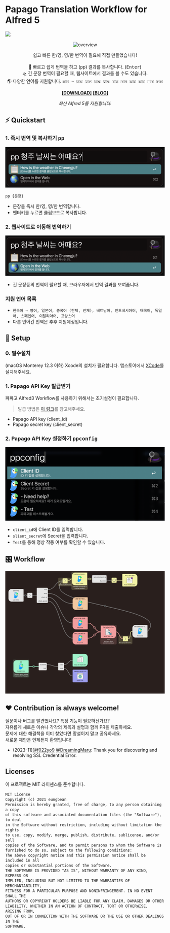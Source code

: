 # Papago Translation Workflow for Alfred 5

![](https://img.shields.io/github/checks-status/eungbean/Alfred-Papago-Workflow/main)

<div align="center">

![overview](document/overview.gif)

쉽고 빠른 한/영, 영/한 번역이 필요해 직접 만들었습니다! <br><br>
🚀 빠르고 쉽게 번역을 하고 (<kbd>pp</kbd>) 결과를 복사합니다. (<kbd>Enter</kbd>)<br>
🛸 긴 문장 번역이 필요할 때, 웹사이트에서 결과를 볼 수도 있습니다. <br>
🌎 다양한 언어를 지원합니다. `🇰🇷 ↔️ 🇺🇸 🇯🇵 🇨🇳 🇻🇳 🇮🇩 🇹🇭 🇩🇪 🇪🇸 🇮🇹 🇫🇷`<br>

**[[DOWNLOAD]](https://github.com/eungbean/Alfred-Papago-Workflow/releases)**
**[[BLOG]](https://eungbean.io/dev/papago-alfred)**

_최신 Alfred 5를 지원합니다._

</div>

## ⚡ Quickstart

### 1. 즉시 번역 및 복사하기 <kbd>pp</kbd>

<img src = "document/result-copy.png" height="50%">

```
pp {문장}
```

- 문장을 즉시 한/영, 영/한 번역합니다.
- 엔터키를 누르면 클립보드로 복사합니다.

### 2. 웹사이트로 이동해 번역하기

<img src = "document/result-web.png" height="50%">

- 긴 문장등의 번역이 필요할 때, 브라우저에서 번역 결과를 보여줍니다.

### 지원 언어 목록

- `한국어 ↔️ 영어, 일본어, 중국어 (간체, 번체), 베트남어, 인도네시아어, 태국어, 독일어, 스페인어, 이탈리아어, 프랑스어`
- 다른 언어간 번역은 추후 지원예정입니다.

## 🚀 Setup

### 0. 필수설치

(macOS Monterey 12.3 이하) Xcode의 설치가 필요합니다.
앱스토어에서 [XCode](https://developer.apple.com/download/all/?q=Xcode)를 설치해주세요.

### 1. Papago API Key 발급받기

파파고 Alfred3 Workflow를 사용하기 위해서는 초기설정이 필요합니다.

> 발급 방법은 [이 링크](https://jvvp.tistory.com/1106)를 참고해주세요.

- Papago API key (client_id)
- Papago secret key (client_secret)

### 2. Papago API Key 설정하기 <kbd>ppconfig</kbd>

<img src = "document/ppconfig.png" height="50%">

- `client_id`에 Client ID를 입력합니다.
- `slient_secret`에 Secret을 입력합니다.
- `Test`를 통해 정상 작동 여부를 확인할 수 있습니다.

## 🎛 Workflow

![workflow](document/workflow.png)

## ❤ Contribution is always welcome!
질문이나 버그를 발견했나요? 특정 기능이 필요하신가요?  
자유롭게 새로운 이슈나 각각의 제목과 설명과 함께 PR을 제출하세요.  
문제에 대한 해결책을 이미 찾았다면 망설이지 말고 공유하세요.  
새로운 제안은 언제든지 환영입니다!  

* (2023-11)[@f022yo9](https://github.com/f022yo9) [@DreamingMaru](https://github.com/DreamingMaru): Thank you for discovering and resolving SSL Credential Error.


## Licenses

이 프로젝트는 MIT 라이센스를 준수합니다.

```
MIT License
Copyright (c) 2021 eungbean
Permission is hereby granted, free of charge, to any person obtaining a copy
of this software and associated documentation files (the "Software"), to deal
in the Software without restriction, including without limitation the rights
to use, copy, modify, merge, publish, distribute, sublicense, and/or sell
copies of the Software, and to permit persons to whom the Software is
furnished to do so, subject to the following conditions:
The above copyright notice and this permission notice shall be included in all
copies or substantial portions of the Software.
THE SOFTWARE IS PROVIDED "AS IS", WITHOUT WARRANTY OF ANY KIND, EXPRESS OR
IMPLIED, INCLUDING BUT NOT LIMITED TO THE WARRANTIES OF MERCHANTABILITY,
FITNESS FOR A PARTICULAR PURPOSE AND NONINFRINGEMENT. IN NO EVENT SHALL THE
AUTHORS OR COPYRIGHT HOLDERS BE LIABLE FOR ANY CLAIM, DAMAGES OR OTHER
LIABILITY, WHETHER IN AN ACTION OF CONTRACT, TORT OR OTHERWISE, ARISING FROM,
OUT OF OR IN CONNECTION WITH THE SOFTWARE OR THE USE OR OTHER DEALINGS IN THE
SOFTWARE.
```
